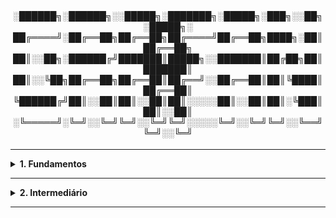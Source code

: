 <div align="Center"> 
<br>

<h4>

░██████╗░██████╗░░█████╗░███████╗░█████╗░███╗░░██╗░█████╗░
██╔════╝░██╔══██╗██╔══██╗██╔════╝██╔══██╗████╗░██║██╔══██╗
██║░░██╗░██████╔╝███████║█████╗░░███████║██╔██╗██║███████║
██║░░╚██╗██╔══██╗██╔══██║██╔══╝░░██╔══██║██║╚████║██╔══██║
╚██████╔╝██║░░██║██║░░██║██║░░░░░██║░░██║██║░╚███║██║░░██║
░╚═════╝░╚═╝░░╚═╝╚═╝░░╚═╝╚═╝░░░░░╚═╝░░╚═╝╚═╝░░╚══╝╚═╝░░╚═╝
</h4>
</div>

----
  
<details>
  <summary><b> 1. Fundamentos</b></summary>
<div align="Left">  
<br>  
    
  G1.1 - O que é o Grafana?  
  > - Grafana é uma plataforma de observabilidade e visualização de Dados;  
  > - Permite:  
  >   - Criação de gráficos, tabelas e painéis personalizados;  
  >   - Conexão com diversas fontes de dados (Como Prometheus, ElasticSearch, InfluxDB, CloudWatch, Azure Monitor...);  
  >   - Configuração de alertas e notificações em canais (Microsoft Teams, e-mail, etc...);    
  >   - Suporte a métricas, logs e traces / rastreios.
  
  G1.2 - Componentes da Arquitetura Básica do Grafana
  >  - Os principais componenetes de uma arquitetura básica do Grafana, são:
  >    - Data Sources: Fontes de Dados de onde o Grafana busca os dados para exibição;
  >    - Dashboards: Painéis personalizados com gráficos, tabelas, gauges, heatmaps, etc;
  >    - Alerting: Sistema de alertas baseado em condições configuradas; 
  >    - Users & Permissions: Controle de acesso; 
  >    - Plugins: Para novas fontes de dados, visualizações personalizadas, painéis prontos da comunidade.
  >
  >  - Resumidamente: Fontes de Dados -> Servidor Grafana -> Dashboards + Alerting + API

 G1.3 - Grafana Open Source, Enterprise e Cloud 
  > | Tipo        | Recursos                                                  |
  > |-------------|-----------------------------------------------------------|
  > | Open Source | Gratuito, Recursos Básicos de Visualização e Alertas      |
  > | Enterprise  | Suporte Oficial, Recursos de Segurança Avançada, Auditoria, Gestão empresarial de Usuários, Integrações Premium |
  > | Cloud       | SaaS, Hospedagem de Dashes, Coleta e Armazenamento de Métricas, Logs e Traces, Inclui Stack Completa            |

 G1.4 - Stack LGTM: Loki, Grafana, Tempo, Mimir 
  > - Conjunto de Ferramentas Open Source criadas e mantidas pela Grafana Labs;
  > - Voltadas para Observabilidade Completa - Logs, Métricas e Rastreios.
  >    
  > | Ferramenta  | Função                                                         |
  > |-------------|----------------------------------------------------------------|
  > | Loki        | Armazenamento e Consulta de Logs                               |
  > | Grafana     | Interface central para visualizar métricas, logs e raastreios  | 
  > | Tempo       | Armazena e consulta rastreios distribuídos                     |
  > | Mimir       | Backend escalável para métricas (Pode substituir o Prometheus) |
  >
  > - LGTM é uma stack de observabilidade moderna, com foco em leveza, performance e integração fácil;
  > - Normalmente usada junto de microsserviços, Kubernetes, etc.

 G1.5 - Métricas e Séries Temporais 
  > - Métricas são valores números que representam o comportamento ou estado de um sistema ao longo do tempo;
  > - As métricas são usadas para monitorar, visualizar e alertar sobre a saúde e o desempenho de sistemas.  
  > - Exemplo de Métricas:
  >   - Uso de CPU de um Servidor;
  >   - Quantidade de Requisições HTTP por Segundo;
  >   - Tempo de resposta de uma API;
  >   - Número de erros registrados.
  >  
  > - Séries Temporais são sequências de dados onde cada ponto é um par (timestamp, valor);
  > - Para cada métrica, temos uma série de valores medidos ao longo do tempo.

G1.6 - Conceitos Básicos: Labels, Jobs, Targets
  > - "Labels" são pares "chave-valor", que descrevem a origem ou contexto de uma métrica:
  >   - Exemplo: http_requests_total{method="GET", status="200", job="api-server"}
  > - "Job" é um labem usado para identificar qual serviço ou componente está sendo monitorado:
  >   - Exemplo: job="database"
  > - "Target" é uma instância específica de onde as métricas estão sendo coletadas;
  > - Pode ser um host ou endpoint
  > - Cada job pode ter vários targets.

G1.7 - Exporters 
  > - Exporters são aplicações intermediárias que exponibilizam métricas de sistemas, serviçous ou hardwares;
  > - As métricas são expostas ao Prometheus, num formato que ele consegue entender e coletar.
  > - Fluxo de Monitoramento:
  >   - Exporters expõem as métricas de serviços / sistemas em um endpoint HTTP;
  >   - Prometheus coleta / faz scraping desses endpoints periodicamente;
  >   - As métricas são armazenadas internamente no Prometheus;
  >   - Grafana se conecta ao Prometheus como Fonte de Dados, e cria painéis em cima disso.

G1.8 - Data Sources | Fontes de Dados
  > - Sistemas externos de onde o Grafana obtém os dados para visualização;
  > - Ao invés do Grafana armazenar esses dados, ele atua como Interface: Consultando e Exibindo os Resultados;
  > - É necessário informar a URL do serviço, o tipo de fonte, e credenciais (Se necessário);
  > - Cada painel pode usar uma ou mais fontes de dados para exibição de informações.
  > - Tipos mais comuns de Data Sources:
  >   - Prometheus (Métricas);
  >   - Grafana Mimir (Métricas em Larga Escala);
  >   - Loki (Logs);
  >   - Tempo (Traces / Rastreamento Distribuído).

</div> 
</details>

----

<details>
  <summary><b> 2. Intermediário</b></summary>
<div align="Left">  
<br>  

  G2.1 - Scrape (Prometheus)
  > - Processo onde o Prometheus puxa as métricas expostas por serviços (targets), via HTTP;
  > - Os serviços precisam expor suas métricas em um endpoint HTTP, geralmente /metrics.
  >   - O Prometheus possui um arquivo de configuração - prometheus.yml;
  >   - Nesse arquivo, definimos os "targets" e o intervalo de scrape;
  >   - Cada coleta é armazenada com um timestamp e labels, formando séries temporais.   

  G2.2 - Armazenamento Local de Métricas e Retenção (Prometheus)
  > - Prometheus armazena os dados coletados em Disco, usando o formato TSDB - Time Series Database;
  > - Cada métrica é armazenada como uma série tempora, com valores associados a timestamps e labels.
  > - Por padrão, o Prometheus mantém as métricas por 15 dias, mas é customizável;
  >   - Como o armazenamento do Prometheus é local, a retenção de longo prazo não é indicada;
  >   - Para isso, existem existem algumas opções para ambientes distribuídos e backends de longo prazo:
  >     - Thanos;
  >     - Cortex;
  >     - VictoriaMetrics;
  >     - Mimir.  

 G2.3 - PromQL 
  > - Prometheus Query Language é a linguagem de consulta do Prometheus;
  > - Usada para:
  >   - Buscar séries temporais;
  >   - Agregar dados (sum, avg, max, etc.);
  >   - Filtrar métricas por labels;
  >   - Criar expressões derivadas.
  > - O Grafana usa o PromQL para consultar dados do Prometheus;
  >   - Quando é criado um painel no Grafana com o Prometheus como fonte de dados, você escreve consultas em PromQL nos painéis;
  >   - Grafana não processa dados, ele envia apenas a consulta ao Prometheus e renderiza o resultado.

 G2.4 - Alloy
  > - Agente unificado de Observabilidade;
  > - Coleta os dados de telemetria (logs, métricas e traces) - centralizando tudo em apenas 1 agente;
  > - Simplifca a coleta, realiza transformação e encaminha os dados aos backends: Mimir, Loki e Tempo.
  > - Principais Funções:
  >   - Scrape de Métricas - como Prometheus;
  >   - Colega de Logs - como Promtail;
  >   - Coleta de Traces - como OTEL Collector;
  >   - Aplica transformações e Roteamento de Dados;
  >   - Envia os dados para Diferentes Destinos.
  > - Usa linguagem YAML ou Flow (mais modular).

 G2.5 - Mimir
  > - Time-Series Database (TSDB), distrbuído e altamente escalável - comppatível com Prometheus.
  > - Características: 
  >   - Recebe métricas via remote_write;
  >   - Armazena grandes volumes de dados com alta retenção;
  >   - Permite consultas rápidas e em larga escala;
  >   - Suporta múltiplos tenants (multiusuário).
  > - Evolução do "Cortex".
  >   
  > - Foi projetado com uma arquitetura baseada em microsserviços;
  > - Permite escalar horizontalmente cada parte da pipeline de ingestão e consulta;
  > - Componentes escaláveis:
  >   - Distributors: Recebem as métricas via remote_write;
  >   - Ingesters: Processam e armazenam os dados;
  >   - Querier / Query Frontend: Tratam as requisições PromQL;
  >   - Store Gateway: Lida com acesso ao armazenamento de longo prazo (ex: S3, GCS);
  >   - Compactor: Otimiza chunks e reduz redundância.
  >     
  > - O Mimir distribui o trabalho em vários nós (instâncias), que desempenham funções específicas;
  > - Usa técnicas como "consistent hashing" para espalhar séries temporais entre vários ingesters;
  > - Assim, mantém a disponibilidade e balanceamento de carga.
  >   
  > - Shards
  >   - Cada série temporal é shardeada (dividida) com base em uma hash key derivada dos labels;
  >   - Isso garante que diferente séries vão para diferentes ingesters (Evita gargalos e permite paralelismo de escrita / leitura);
  >   - Querier também shardeia as queries, enviando partes da consulta para múltiplos nós ao mesmo tempo.
  >
  > - Chunks
  >   - Métricas no Mimir são armazenadas em Chunks: pedaços compactos de séries temporais que agrupam valores e timestamps juntos;
  >   - Exemplo: um chunk pode conter as amostras de uma métrica a cada 15s por 2 horas.
  >   - O armazenamento deles pode ser:
  >     - Temporariamente na memória dos ingesters;
  >     - Persistidos no Object Storage: (ex: S3, GCS), para retenção de longo prazo.
  >   - Chunking reduz o uso de disco e melhora o desempenho de leitura.

 G2.6 - Loki | Logs Estruturados 
  > - Loki é a solução de gerenciamento de logs do Grafana;
  > - Se rtrata de um sistema de agregação de logs, escalável e otimizado;
  > - Foi projetado para armazenar logs em forma de logs estruturados - facilita a busca e análise.
  >   - Logs Estruturados são entradas de log que possuem formato específico e padronizado - como JSON;
  >   - A estruturação contêm campos predefinidos, como testamps, níveis de log, IDs de correlação, mensagem, etc.
  > - Após coletar e armazenar logs, o Grafana pode visualizá-los, com queries semelhantes a BDs - usando LogQL;
  > - É possível criar dashboards no Grafana para exibir os logs;
  > - Em relação a alertas, o Grafana permite configuração para disparo de notificações, em casos de logs específicos.

 G2.7 - Tempo | Tracing Distribuído 
  > - Serve para rastrear o fluxo de uma requisição em sistemas distribuídos;
  > - Permite analisar a requisição em diferentes serviços e componentes da arquitetura;
  > - Nisso, temos o mapeamento do caminho, para cada requisição, com detalhes de tempo, falhas, e interação;
  >   - Cada requisição é tratada como "trace", e é subdividido em "spans", representando cada parte por onde passou;
  >   - Os spans possuem informações como tempo de execução, status, e outros detalhes.    

 G2.8 - Painéis 
  > - Unidades de visualização de dados;
  > - Cada painel mostra um gráfico, tabela, status de métrica, ou outra forma de visualização.
  > - Tipos de Painéis:
  >   - Gráficos de Linhas (Time Series): Ideal para visualização de métricas ao longo do tempo;
  >   - Gráficos de Barras: Para comparações diretas entre diferentes métricas ou instâncias;
  >   - Gráficos de Área: Para mostrar a magnitude de uma métrica ao longo do tempo;
  >   - Tabelas: Dados em formato tabular;
  >   - Indicadores (Single Stat / Stat): Valor numérico grande, como taxa de erro, latência média, etc;
  >   - Discos (Gauge): Valores de métricas em intervalos de referência;
  >   - Heatmaps: Distribuição de dados em uma grade de coler, com base na intensidade de uma métrica.

 G2.9 - Variáveis
  > - 

</div> 
</details>

----
